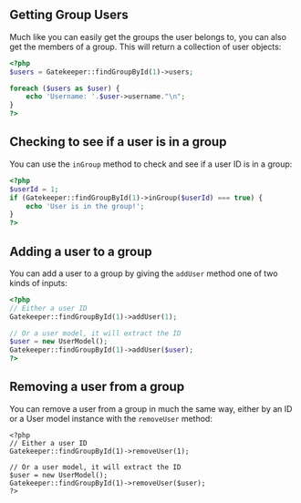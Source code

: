 ## Getting Group Users

Much like you can easily get the groups the user belongs to, you can also get the members of a group. This will return a collection of user objects:

```php
<?php
$users = Gatekeeper::findGroupById(1)->users;

foreach ($users as $user) {
    echo 'Username: '.$user->username."\n";
}
?>
```

## Checking to see if a user is in a group

You can use the `inGroup` method to check and see if a user ID is in a group:

```php
<?php
$userId = 1;
if (Gatekeeper::findGroupById(1)->inGroup($userId) === true) {
	echo 'User is in the group!';
}
?>
```

## Adding a user to a group

You can add a user to a group by giving the `addUser` method one of two kinds of inputs:

```php
<?php
// Either a user ID
Gatekeeper::findGroupById(1)->addUser(1);

// Or a user model, it will extract the ID
$user = new UserModel();
Gatekeeper::findGroupById(1)->addUser($user);
?>
```

## Removing a user from a group

You can remove a user from a group in much the same way, either by an ID or a User model instance with the `removeUser` method:

```
<?php
// Either a user ID
Gatekeeper::findGroupById(1)->removeUser(1);

// Or a user model, it will extract the ID
$user = new UserModel();
Gatekeeper::findGroupById(1)->removeUser($user);
?>
```